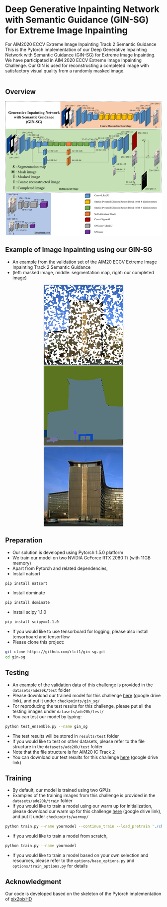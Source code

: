 # Deep Generative Inpainting Network with Semantic Guidance (GIN-SG) for Extreme Image Inpainting 
For AIM2020 ECCV Extreme Image Inpainting Track 2 Semantic Guidance <br> 
This is the Pytorch implementation of our Deep Generative Inpainting Network with Semantic Guidance (GIN-SG) for Extreme Image Inpainting. We have participated in AIM 2020 ECCV Extreme Image Inpainting Challenge. Our GIN is used for reconstructing a completed image with satisfactory visual quality from a randomly masked image. <br><br> 

## Overview
<p align='center'>  
  <img src='examples/arc.png' width='768'/>
</p>

## Example of Image Inpainting using our GIN-SG 
- An example from the validation set of the AIM20 ECCV Extreme Image Inpainting Track 2 Semantic Guidance
- (left: masked image, middle: segmentation map, right: our completed image) 
<p align='center'>  
  <img src='examples/AIM_IC_t2_validation_0_with_holes.png' width='256'/>
  <img src='examples/AIM_IC_t2_validation_0_seg.png' width='256'/>
  <img src='examples/AIM_IC_t2_validation_0.png' width='256'/>
</p>

## Preparation 
- Our solution is developed using Pytorch 1.5.0 platform 
- We train our model on two NVIDIA GeForce RTX 2080 Ti (with 11GB memory) 
- Apart from Pytorch and related dependencies, 
- Install natsort
```bash
pip install natsort
```
- Install dominate 
```bash
pip install dominate
```
- Install scipy 1.1.0
```bash
pip install scipy==1.1.0
```
- If you would like to use tensorboard for logging, please also install tensorboard and tensorflow 
- Please clone this project: 
```bash
git clone https://github.com/rlct1/gin-sg.git
cd gin-sg
```

## Testing 
- An example of the validation data of this challenge is provided in the `datasets/ade20k/test` folder 
- Please download our trained model for this challenge [here](https://drive.google.com/file/d/1qPgJvPl0QEjzKhv6OFwzTe3_jzv2tjo6/view?usp=sharing) (google drive link), and put it under `checkpoints/gin_sg/`
- For reproducing the test results for this challenge, please put all the testing images under `datasets/ade20k/test/`
- You can test our model by typing: 
```bash
python test_ensemble.py --name gin_sg 
```
- The test results will be stored in `results/test` folder 
- If you would like to test on other datasets, please refer to the file structure in the `datasets/ade20k/test` folder 
- Note that the file structure is for AIM20 IC Track 2 
- You can download our test results for this challenge [here](https://drive.google.com/file/d/1ae15B3QRNNvHOUebsWLN9_ipGrnEjFec/view?usp=sharing) (google drive link)

## Training 
- By default, our model is trained using two GPUs 
- Examples of the training images from this challenge is provided in the `datasets/ade20k/train` folder 
- If you would like to train a model using our warm up for initialization, please download our warm up for this challenge [here](https://drive.google.com/file/d/1wtDQwI9TGsKB9ZJGO3velNz3HhpPmFUg/view?usp=sharing) (google drive link), and put it under `checkpoints/warmup/`
```bash
python train.py --name yourmodel --continue_train --load_pretrain './checkpoints/warmup' 
```
- If you would like to train a model from scratch, 
```bash
python train.py --name yourmodel 
```
- If you would like to train a model based on your own selection and resources, please refer to the `options/base_options.py` and `options/train_options.py` for details 

## Acknowledgment 
Our code is developed based on the skeleton of the Pytorch implementation of [pix2pixHD](https://github.com/NVIDIA/pix2pixHD)

